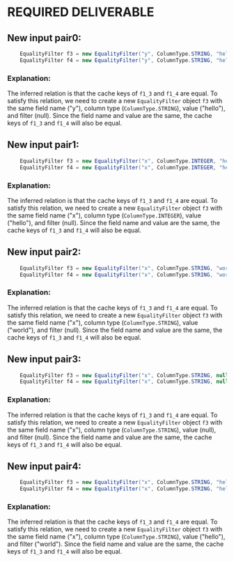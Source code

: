 # REQUIRED DELIVERABLE
## New input pair0:
```java
    EqualityFilter f3 = new EqualityFilter("y", ColumnType.STRING, "hello", null);
    EqualityFilter f4 = new EqualityFilter("y", ColumnType.STRING, "hello", null);
```
### Explanation:
The inferred relation is that the cache keys of `f1_3` and `f1_4` are equal. To satisfy this relation, we need to create a new `EqualityFilter` object `f3` with the same field name ("y"), column type (`ColumnType.STRING`), value ("hello"), and filter (null). Since the field name and value are the same, the cache keys of `f1_3` and `f1_4` will also be equal.

## New input pair1:
```java
    EqualityFilter f3 = new EqualityFilter("x", ColumnType.INTEGER, "hello", null);
    EqualityFilter f4 = new EqualityFilter("x", ColumnType.INTEGER, "hello", null);
```
### Explanation:
The inferred relation is that the cache keys of `f1_3` and `f1_4` are equal. To satisfy this relation, we need to create a new `EqualityFilter` object `f3` with the same field name ("x"), column type (`ColumnType.INTEGER`), value ("hello"), and filter (null). Since the field name and value are the same, the cache keys of `f1_3` and `f1_4` will also be equal.

## New input pair2:
```java
    EqualityFilter f3 = new EqualityFilter("x", ColumnType.STRING, "world", null);
    EqualityFilter f4 = new EqualityFilter("x", ColumnType.STRING, "world", null);
```
### Explanation:
The inferred relation is that the cache keys of `f1_3` and `f1_4` are equal. To satisfy this relation, we need to create a new `EqualityFilter` object `f3` with the same field name ("x"), column type (`ColumnType.STRING`), value ("world"), and filter (null). Since the field name and value are the same, the cache keys of `f1_3` and `f1_4` will also be equal.

## New input pair3:
```java
    EqualityFilter f3 = new EqualityFilter("x", ColumnType.STRING, null, null);
    EqualityFilter f4 = new EqualityFilter("x", ColumnType.STRING, null, null);
```
### Explanation:
The inferred relation is that the cache keys of `f1_3` and `f1_4` are equal. To satisfy this relation, we need to create a new `EqualityFilter` object `f3` with the same field name ("x"), column type (`ColumnType.STRING`), value (null), and filter (null). Since the field name and value are the same, the cache keys of `f1_3` and `f1_4` will also be equal.

## New input pair4:
```java
    EqualityFilter f3 = new EqualityFilter("x", ColumnType.STRING, "hello", "world");
    EqualityFilter f4 = new EqualityFilter("x", ColumnType.STRING, "hello", "world");
```
### Explanation:
The inferred relation is that the cache keys of `f1_3` and `f1_4` are equal. To satisfy this relation, we need to create a new `EqualityFilter` object `f3` with the same field name ("x"), column type (`ColumnType.STRING`), value ("hello"), and filter ("world"). Since the field name and value are the same, the cache keys of `f1_3` and `f1_4` will also be equal.
